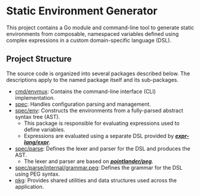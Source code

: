 # Static Environment Generator

This project contains a Go module and command-line tool to generate static environments
from composable, namespaced variables defined using complex expressions
in a custom domain-specific language (DSL).

## Project Structure

The source code is organized into several packages described below.
The descriptions apply to the named package itself and its sub-packages.

- [cmd/envmux](/cmd/envmux): Contains the command-line interface (CLI) implementation.
- [spec](/spec): Handles configuration parsing and management.
- [spec/env](/spec/env): Constructs the environments from a fully-parsed abstract syntax tree (AST).
  - This package is responsible for evaluating expressions used to define variables.
  - Expressions are evaluated using a separate DSL provided by [**_expr-lang/expr_**](https://github.com/expr-lang/expr).
- [spec/parse](/spec/parse): Defines the lexer and parser for the DSL and produces the AST.
  - The lexer and parser are based on [**_pointlander/peg_**](https://github.com/pointlander/peg).
- [spec/parse/internal/grammar.peg](/spec/parse/internal/grammar.peg): Defines the grammar for the DSL using PEG syntax.
- [pkg](/pkg): Provides shared utilities and data structures used across the application.
